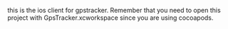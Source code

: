 this is the ios client for gpstracker. Remember that you need to open this project with GpsTracker.xcworkspace since you are using cocoapods.
